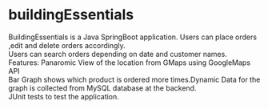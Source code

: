 # buildingEssentials
BuildingEssentials is a Java SpringBoot application. Users can place orders ,edit and delete orders accordingly.<br>
Users can search orders depending on date and customer names.<br>
Features:
Panaromic View of the location from GMaps using GoogleMaps API<br>
 Bar Graph shows which product is ordered more times.Dynamic Data for the graph is collected from MySQL database at the backend.<br>
JUnit tests to test the application.
